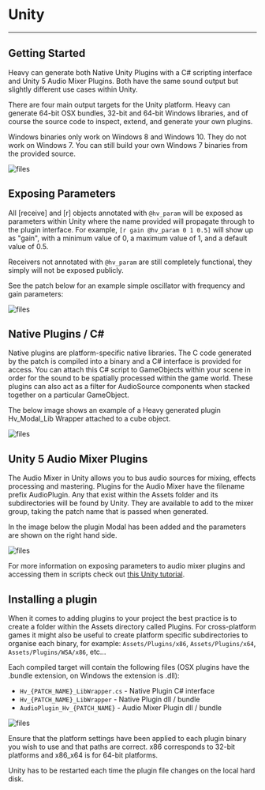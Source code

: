 # Unity
---

## Getting Started
Heavy can generate both Native Unity Plugins with a C# scripting interface and Unity 5 Audio Mixer Plugins. Both have the same sound output but slightly different use cases within Unity.

There are four main output targets for the Unity platform. Heavy can generate 64-bit OSX bundles, 32-bit and 64-bit Windows libraries, and of course the source code to inspect, extend, and generate your own plugins.

Windows binaries only work on Windows 8 and Windows 10. They do not work on Windows 7. You can still build your own Windows 7 binaries from the provided source.

![files](img/docs_unity_files.png)

## Exposing Parameters
All [receive] and [r] objects annotated with `@hv_param` will be exposed as parameters within Unity where the name provided will propagate through to the plugin interface. For example, `[r gain @hv_param 0 1 0.5]` will show up as "gain", with a minimum value of 0, a maximum value of 1, and a default value of 0.5.

Receivers not annotated with `@hv_param` are still completely functional, they simply will not be exposed publicly.

See the patch below for an example simple oscillator with frequency and gain parameters:

![files](img/docs_unity_params.png)

## Native Plugins / C#
Native plugins are platform-specific native libraries. The C code generated by the patch is compiled into a binary and a C# interface is provided for access. You can attach this C# script to GameObjects within your scene in order for the sound to be spatially processed within the game world. These plugins can also act as a filter for AudioSource components when stacked together on a particular GameObject.

The below image shows an example of a Heavy generated plugin Hv_Modal_Lib Wrapper attached to a cube object.

![files](img/docs_unity_nativeplugin.png)

## Unity 5 Audio Mixer Plugins
The Audio Mixer in Unity allows you to bus audio sources for mixing, effects processing and mastering. Plugins for the Audio Mixer have the filename prefix AudioPlugin. Any that exist within the Assets folder and its subdirectories will be found by Unity. They are available to add to the mixer group, taking the patch name that is passed when generated.

In the image below the plugin Modal has been added and the parameters are shown on the right hand side.

![files](img/docs_unity_mixer.png)

For more information on exposing parameters to audio mixer plugins and accessing them in scripts check out [this Unity tutorial](https://www.youtube.com/watch?v=9tqi1aXlcpE).

## Installing a plugin
When it comes to adding plugins to your project the best practice is to create a folder within the Assets directory called Plugins. For cross-platform games it might also be useful to create platform specific subdirectories to organise each binary, for example: `Assets/Plugins/x86`, `Assets/Plugins/x64`, `Assets/Plugins/WSA/x86`, etc...

Each compiled target will contain the following files (OSX plugins have the .bundle extension, on Windows the extension is .dll):
* `Hv_{PATCH_NAME}_LibWrapper.cs` - Native Plugin C# interface
* `Hv_{PATCH_NAME}_LibWrapper` - Native Plugin dll / bundle
* `AudioPlugin_Hv_{PATCH_NAME}` - Audio Mixer Plugin dll / bundle

![files](img/docs_unity_native_loading.png)

Ensure that the platform settings have been applied to each plugin binary you wish to use and that paths are correct. x86 corresponds to 32-bit platforms and x86_x64 is for 64-bit platforms.

Unity has to be restarted each time the plugin file changes on the local hard disk.
